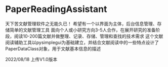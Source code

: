 # PaperReadingAssistant
天下苦文献管理软件之无能久已！
希望有一个以界面为主体，后台信息管理、存储简单的文献管理工具
面向个人或小研究方向3-5人合作，在展开研究的准备阶段，阅读10-200篇文献并做整理、记录、存储、管理和查找的技术需求
这个文献阅读辅助工具以pysimplegui为基础建立，并结合文献阅读中的一些特点设计了PaperDataClass对象，用于文献基本信息的描述

2022/08/18 上传V1.0版本
  
